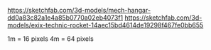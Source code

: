 https://sketchfab.com/3d-models/mech-hangar-dd0a83c82a1e4a85b0770a02eb4073f1
https://sketchfab.com/3d-models/exix-technic-rocket-14aec15bd4614de19298f467fe0bb655

1m = 16 pixels
4m = 64 pixels